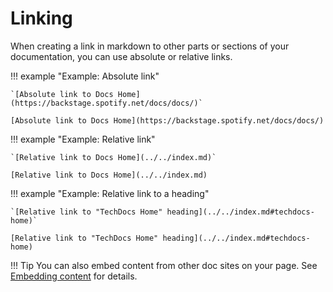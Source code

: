 # Linking

When creating a link in markdown to other parts or sections of your documentation, you can use absolute or relative links.

!!! example "Example: Absolute link"

    `[Absolute link to Docs Home](https://backstage.spotify.net/docs/docs/)`

    [Absolute link to Docs Home](https://backstage.spotify.net/docs/docs/)

!!! example "Example: Relative link"

    `[Relative link to Docs Home](../../index.md)`

    [Relative link to Docs Home](../../index.md)

!!! example "Example: Relative link to a heading"

    `[Relative link to "TechDocs Home" heading](../../index.md#techdocs-home)`

    [Relative link to "TechDocs Home" heading](../../index.md#techdocs-home)

!!! Tip
    You can also embed content from other doc sites on your page. See [Embedding content](https://backstage.spotify.net/docs/docs/techdocs/formatting/embedding-content/) for details.
